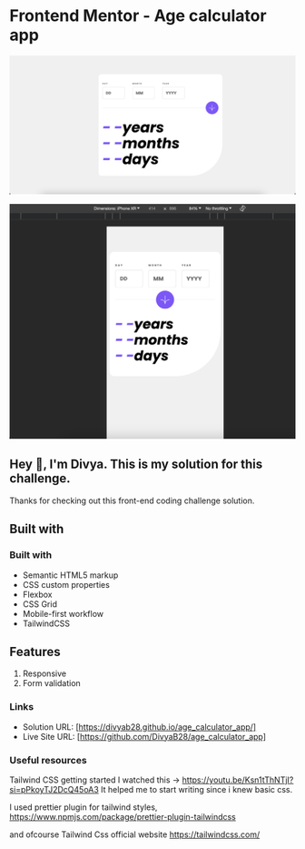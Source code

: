# Frontend Mentor - Age calculator app

![Design preview for the Age calculator app coding challenge](./design/desktop-solution.png)

![Design Preview on mobile](./design/mobile-preview-solution.png)

## Hey 👋, I'm Divya. This is my solution for this challenge.

Thanks for checking out this front-end coding challenge solution.

## Built with

### Built with

- Semantic HTML5 markup
- CSS custom properties
- Flexbox
- CSS Grid
- Mobile-first workflow
- TailwindCSS

## Features

1. Responsive
2. Form validation

### Links

- Solution URL: [https://divyab28.github.io/age_calculator_app/]
- Live Site URL: [https://github.com/DivyaB28/age_calculator_app]

### Useful resources

Tailwind CSS getting started I watched this -> https://youtu.be/Ksn1tThNTjI?si=pPkoyTJ2DcQ45oA3
It helped me to start writing since i knew basic css.

I used prettier plugin for tailwind styles,
https://www.npmjs.com/package/prettier-plugin-tailwindcss

and ofcourse Tailwind Css official website https://tailwindcss.com/
